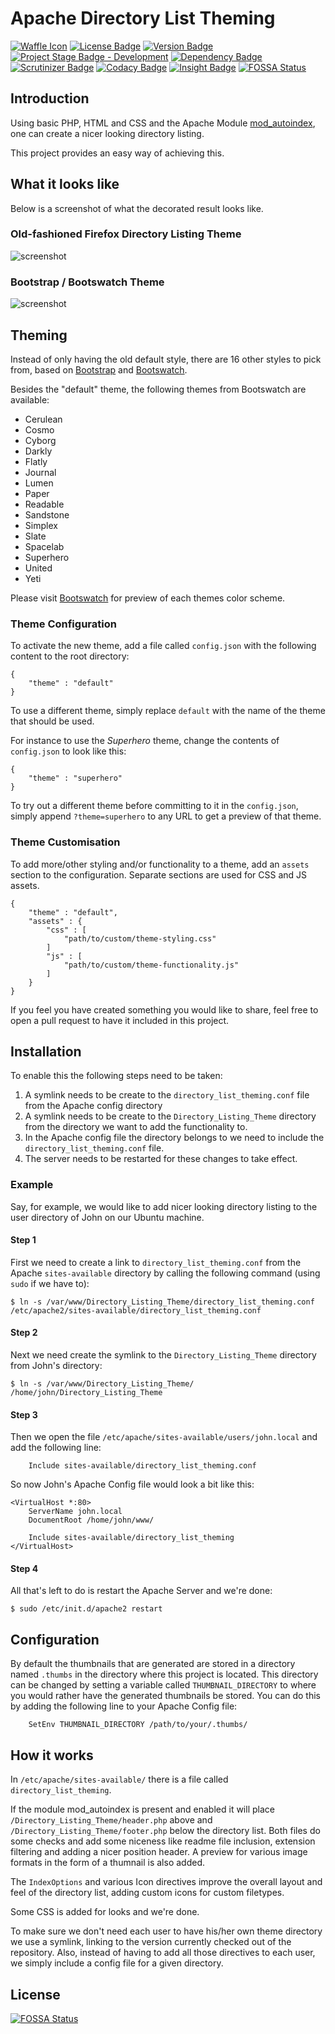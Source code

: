 # Apache Directory List Theming

[![Waffle Icon]][Waffle Page]
[![License Badge]][License Page]
[![Version Badge]][Version Page]
[![Project Stage Badge - Development]][Project Stage Page]
[![Dependency Badge]][Dependency Page]
[![Scrutinizer Badge]][Scrutinizer Page]
[![Codacy Badge]][Codacy Page]
[![Insight Badge]][Insight Page]
[![FOSSA Status](https://app.fossa.io/api/projects/git%2Bgithub.com%2FPotherca%2FApacheDirectoryListTheming.svg?type=shield)](https://app.fossa.io/projects/git%2Bgithub.com%2FPotherca%2FApacheDirectoryListTheming?ref=badge_shield)

## Introduction

Using basic PHP, HTML and CSS and the Apache Module [mod_autoindex], one can 
create a nicer looking directory listing. 

This project provides an easy way of achieving this. 

## What it looks like

Below is a screenshot of what the decorated result looks like.

### Old-fashioned Firefox Directory Listing Theme

![screenshot](screenshot-01.png "Screenshot")

### Bootstrap / Bootswatch Theme

![screenshot](screenshot-02.png "Screenshot")

## Theming

Instead of only having the old default style, there are 16 other styles to pick 
from, based on [Bootstrap] and [Bootswatch].

Besides the "default" theme, the following themes from Bootswatch are available:

 - Cerulean
 - Cosmo
 - Cyborg
 - Darkly
 - Flatly
 - Journal
 - Lumen
 - Paper
 - Readable
 - Sandstone
 - Simplex
 - Slate
 - Spacelab
 - Superhero
 - United
 - Yeti

Please visit [Bootswatch](https://bootswatch.com/) for preview of each themes 
color scheme.

### Theme Configuration 

To activate the new theme, add a file called `config.json` with the following 
content to the root directory:

    {
        "theme" : "default"
    }

To use a different theme, simply replace `default` with the name of the theme 
that should be used.

For instance to use the _Superhero_ theme, change the contents of `config.json` 
to look like this:

    {
        "theme" : "superhero"
    }

To try out a different theme before committing to it in the `config.json`, 
simply append `?theme=superhero` to any URL to get a preview of that theme.

### Theme Customisation

To add more/other styling and/or functionality to a theme, add an `assets` 
section to the configuration. Separate sections are used for CSS and JS assets.

    {
        "theme" : "default",
        "assets" : {
            "css" : [
                "path/to/custom/theme-styling.css"
            ]
            "js" : [
                "path/to/custom/theme-functionality.js"
            ]
        }
    }

If you feel you have created something you would like to share, feel free to 
open a pull request to have it included in this project.

## Installation

To enable this the following steps need to be taken:

1. A symlink needs to be create to the `directory_list_theming.conf` file from 
   the Apache config directory
2. A symlink needs to be create to the `Directory_Listing_Theme` directory from 
   the directory we want to add the functionality to. 
3. In the Apache config file the directory belongs to we need to include the 
   `directory_list_theming.conf` file.
4. The server needs to be restarted for these changes to take effect.

### Example

Say, for example, we would like to add nicer looking directory listing to the 
user directory of John on our Ubuntu machine. 

#### Step 1

First we need to create a link to `directory_list_theming.conf` from the Apache 
`sites-available` directory by calling the following command  (using `sudo` if 
we have to):

    $ ln -s /var/www/Directory_Listing_Theme/directory_list_theming.conf /etc/apache2/sites-available/directory_list_theming.conf

#### Step 2

Next we need create the symlink to the `Directory_Listing_Theme` directory from 
John's directory:

    $ ln -s /var/www/Directory_Listing_Theme/ /home/john/Directory_Listing_Theme

#### Step 3

Then we open the file `/etc/apache/sites-available/users/john.local` and add the following line:

        Include sites-available/directory_list_theming.conf

So now John's Apache Config file would look a bit like this:

    <VirtualHost *:80>
        ServerName john.local
        DocumentRoot /home/john/www/

        Include sites-available/directory_list_theming
    </VirtualHost>

#### Step 4

All that's left to do is restart the Apache Server and we're done:

    $ sudo /etc/init.d/apache2 restart

## Configuration

By default the thumbnails that are generated are stored in a directory named 
`.thumbs` in the directory where this project is located. This directory can be 
changed by setting a variable called `THUMBNAIL_DIRECTORY` to where you would 
rather have the generated thumbnails be stored. You can do this by adding the 
following line to your Apache Config file:

        SetEnv THUMBNAIL_DIRECTORY /path/to/your/.thumbs/

## How it works

In `/etc/apache/sites-available/` there is a file called `directory_list_theming`.

If the module mod_autoindex is present and enabled it will place `/Directory_Listing_Theme/header.php`
above and `/Directory_Listing_Theme/footer.php` below the directory list. Both 
files do some checks and add some niceness like readme file inclusion, extension 
filtering and adding a nicer position header. A preview for various image formats 
in the form of a thumnail is also added.

The `IndexOptions` and various Icon directives improve the overall layout and feel
of the directory list, adding custom icons for custom filetypes.

Some CSS is added for looks and we're done.

To make sure we don't need each user to have his/her own theme directory we use
a symlink, linking to the version currently checked out of the repository. Also,
instead of having to add all those directives to each user, we simply include a 
config file for a given directory.

[mod_autoindex]: http://httpd.apache.org/docs/current/mod/mod_autoindex.html
[Bootstrap]: https://bootswatch.com/
[BootSwatch]: http://getbootstrap.com/

[Codacy Badge]: https://img.shields.io/codacy/b68a50d02c804cad85f12c4feae37e7d.svg
[Codacy Page]: https://www.codacy.com/app/potherca/ApacheDirectoryListTheming
[Dependency Badge]: https://www.versioneye.com/user/projects/562c983036d0ab00210012b7/badge.svg
[Dependency Page]: https://www.versioneye.com/user/projects/562c983036d0ab00210012b7
[Insight Badge]: https://img.shields.io/sensiolabs/i/a35e80d9-bf21-4afe-a4b2-127a73c5368a.svg
[Insight Page]: https://insight.sensiolabs.com/projects/a35e80d9-bf21-4afe-a4b2-127a73c5368a
[License Badge]: https://img.shields.io/badge/License-GPL3%2B-blue.svg
[License Page]: LICENSE
[Project Stage Badge - Development]: http://img.shields.io/badge/Project%20Stage-Development-yellowgreen.svg
[Project Stage Badge - Production]: http://img.shields.io/badge/Project%20Stage-Production%20Ready-brightgreen.svg
[Project Stage Page]: http://bl.ocks.org/potherca/raw/a2ae67caa3863a299ba0/
[Scrutinizer Badge]: https://img.shields.io/scrutinizer/g/potherca/ApacheDirectoryListTheming.svg
[Scrutinizer Page]: https://scrutinizer-ci.com/g/potherca/ApacheDirectoryListTheming/
[Version Badge]: http://img.shields.io/github/tag/potherca/ApacheDirectoryListTheming.svg
[Version Page]: https://github.com/potherca/ApacheDirectoryListTheming/releases 
[Waffle Icon]: https://waffle.io/favicon.ico
[Waffle Page]: https://waffle.io/Potherca/ApacheDirectoryListTheming/


<!-- EOF -->


## License
[![FOSSA Status](https://app.fossa.io/api/projects/git%2Bgithub.com%2FPotherca%2FApacheDirectoryListTheming.svg?type=large)](https://app.fossa.io/projects/git%2Bgithub.com%2FPotherca%2FApacheDirectoryListTheming?ref=badge_large)